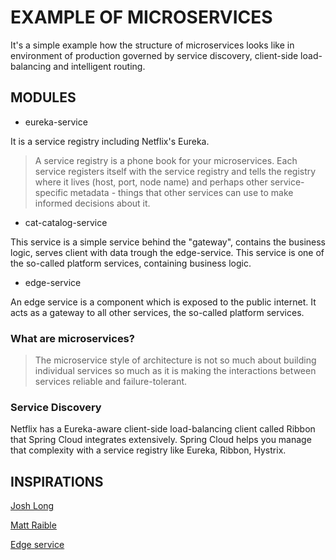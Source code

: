 # EXAMPLE OF MICROSERVICES

It's a simple example how the structure of microservices looks like in environment of production
governed by service discovery, client-side load-balancing and intelligent routing.

## MODULES

- eureka-service

It is a service registry including Netflix's Eureka.

> A service registry is a phone book for your microservices. Each service registers itself with the service registry and tells the registry where it lives (host, port, node name) and perhaps other service-specific metadata - things that other services can use to make informed decisions about it.

- cat-catalog-service

This service is a simple service behind the "gateway", contains the business logic, serves client with
data trough the edge-service. This service is one of the so-called platform services, containing business logic.

- edge-service

An edge service is a component which is exposed to the public internet.
It acts as a gateway to all other services, the so-called platform services. 

### What are microservices?

> The microservice style of architecture is not so much about building individual services so much as it is making the interactions between services reliable and failure-tolerant. 

### Service Discovery

Netflix has a Eureka-aware client-side load-balancing client called Ribbon that Spring Cloud integrates extensively.
Spring Cloud helps you manage that complexity with a service registry like Eureka, Ribbon, Hystrix.


## INSPIRATIONS

[Josh Long](https://spring.io/blog/2015/01/20/microservice-registration-and-discovery-with-spring-cloud-and-netflix-s-eureka)

[Matt Raible](https://developer.okta.com/blog/2017/06/15/build-microservices-architecture-spring-boot)

[Edge service](https://medium.com/knerd/api-infrastructure-at-knewton-whats-in-an-edge-service-51a3777aeb41)